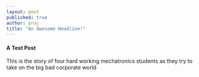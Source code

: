 ```yaml
---
layout: post
published: true
author: praj
title: "An Awesome Headline!"
---
```




#### A Test Post

This is the story of four hard working mechatronics students as they try to take on the big bad corporate world
